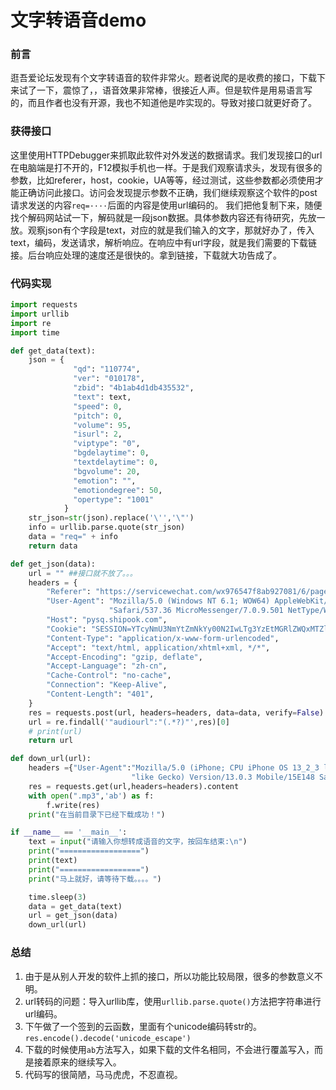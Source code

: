 # 文字转语音demo


###  前言
逛吾爱论坛发现有个文字转语音的软件非常火。题者说爬的是收费的接口，下载下来试了一下，震惊了，，语音效果非常棒，很接近人声。但是软件是用易语言写的，而且作者也没有开源，我也不知道他是咋实现的。导致对接口就更好奇了。

### 获得接口

这里使用HTTPDebugger来抓取此软件对外发送的数据请求。我们发现接口的url在电脑端是打不开的，F12模拟手机也一样。于是我们观察请求头，发现有很多的参数，比如referer，host，cookie，UA等等，经过测试，这些参数都必须使用才能正确访问此接口。访问会发现提示参数不正确，我们继续观察这个软件的post请求发送的内容`req=····`后面的内容是使用url编码的。
我们把他复制下来，随便找个解码网站试一下，解码就是一段json数据。具体参数内容还有待研究，先放一放。观察json有个字段是text，对应的就是我们输入的文字，那就好办了，传入text，编码，发送请求，解析响应。在响应中有url字段，就是我们需要的下载链接。后台响应处理的速度还是很快的。拿到链接，下载就大功告成了。
### 代码实现
```python
import requests
import urllib
import re
import time

def get_data(text):
    json = {
              "qd": "110774",
              "ver": "010178",
              "zbid": "4b1ab4d1db435532",
              "text": text,
              "speed": 0,
              "pitch": 0,
              "volume": 95,
              "isurl": 2,
              "viptype": "0",
              "bgdelaytime": 0,
              "textdelaytime": 0,
              "bgvolume": 20,
              "emotion": "",
              "emotiondegree": 50,
              "opertype": "1001"
            }
    str_json=str(json).replace('\'','\"')
    info = urllib.parse.quote(str_json)
    data = "req=" + info
    return data

def get_json(data):
    url = "" ##接口就不放了。。。
    headers = {
        "Referer": "https://servicewechat.com/wx976547f8ab927081/6/page-frame.html",
        "User-Agent": "Mozilla/5.0 (Windows NT 6.1; WOW64) AppleWebKit/537.36 (KHTML, like Gecko) Chrome/53.0.2785.143 "
                      "Safari/537.36 MicroMessenger/7.0.9.501 NetType/WIFI MiniProgramEnv/Windows WindowsWechat",
        "Host": "pysq.shipook.com",
        "Cookie": "SESSION=YTcyNmU3NmYtZmNkYy00N2IwLTg3YzEtMGRlZWQxMTZlMjUy",
        "Content-Type": "application/x-www-form-urlencoded",
        "Accept": "text/html, application/xhtml+xml, */*",
        "Accept-Encoding": "gzip, deflate",
        "Accept-Language": "zh-cn",
        "Cache-Control": "no-cache",
        "Connection": "Keep-Alive",
        "Content-Length": "401",
    }
    res = requests.post(url, headers=headers, data=data, verify=False).text
    url = re.findall('"audiourl":"(.*?)"',res)[0]
    # print(url)
    return url

def down_url(url):
    headers ={"User-Agent":"Mozilla/5.0 (iPhone; CPU iPhone OS 13_2_3 like Mac OS X) AppleWebKit/605.1.15 (KHTML, "
                           "like Gecko) Version/13.0.3 Mobile/15E148 Safari/604.1"}
    res = requests.get(url,headers=headers).content
    with open(".mp3",'ab') as f:
        f.write(res)
    print("在当前目录下已经下载成功！")

if __name__ == '__main__':
    text = input("请输入你想转成语音的文字，按回车结束:\n")
    print("==================")
    print(text)
    print("==================")
    print("马上就好，请等待下载。。。。")

    time.sleep(3)
    data = get_data(text)
    url = get_json(data)
    down_url(url)

```
### 总结

1.  由于是从别人开发的软件上抓的接口，所以功能比较局限，很多的参数意义不明。
2.  url转码的问题：导入urllib库，使用`urllib.parse.quote()`方法把字符串进行url编码。
3.  下午做了一个签到的云函数，里面有个unicode编码转str的。`res.encode().decode('unicode_escape')`
4.  下载的时候使用`ab`方法写入，如果下载的文件名相同，不会进行覆盖写入，而是接着原来的继续写入。
5.  代码写的很简陋，马马虎虎，不忍直视。


